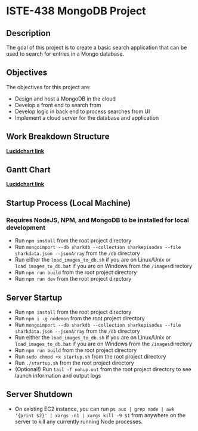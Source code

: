 # ISTE-438 MongoDB Project
## Description
The goal of this project is to create a basic search application that can be used to search for entries in a Mongo database.

## Objectives
The objectives for this project are:
- Design and host a MongoDB in the cloud
- Develop a front end to search from
- Develop logic in back end to process searches from UI
- Implement a cloud server for the database and application

## Work Breakdown Structure
**[Lucidchart link](https://lucid.app/lucidchart/abd79303-bfd5-4c3a-b6e2-41a55779b998/edit?invitationId=inv_ca9fceae-3ff5-4bd9-bf6f-31e531116bbc)**

## Gantt Chart
**[Lucidchart link](https://lucid.app/lucidchart/abd79303-bfd5-4c3a-b6e2-41a55779b998/edit?invitationId=inv_ca9fceae-3ff5-4bd9-bf6f-31e531116bbc)**

## Startup Process (Local Machine)
### Requires NodeJS, NPM, and MongoDB to be installed for local development
* Run `npm install` from the root project directory
* Run `mongoimport --db sharkdb --collection sharkepisodes --file sharkdata.json --jsonArray` from the `/db` directory
* Run either the `load_images_to_db.sh` if you are on Linux/Unix or `load_images_to_db.bat` if you are on Windows from the `/images`directory
* Run `npm run build` from the root project directory
* Run `npm run dev` from the root project directory

## Server Startup
* Run `npm install` from the root project directory
* Run `npm i -g nodemon` from the root project directory
* Run `mongoimport --db sharkdb --collection sharkepisodes --file sharkdata.json --jsonArray` from the `/db` directory
* Run either the `load_images_to_db.sh` if you are on Linux/Unix or `load_images_to_db.bat` if you are on Windows from the `/images`directory
* Run `npm run build` from the root project directory
* Run `sudo chmod +x startup.sh` from the root project directory
* Run `./startup.sh` from the root project directory
* (Optional!) Run `tail -f nohup.out` from the root project directory to see launch information and output logs

## Server Shutdown
* On existing EC2 instance, you can run `ps aux | grep node | awk '{print $2}' | xargs -n1 | xargs kill -9 $1` from anywhere on the server to kill any currently running Node processes.
